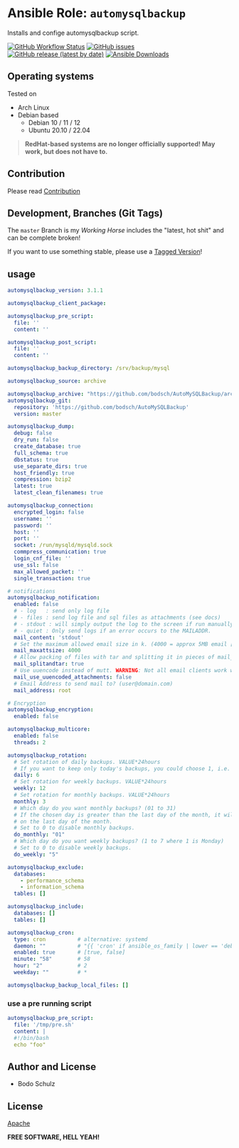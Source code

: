 
# Ansible Role:  `automysqlbackup`

Installs and confige automysqlbackup script.


[![GitHub Workflow Status](https://img.shields.io/github/actions/workflow/status/bodsch/ansible-automysqlbackup/main.yml?branch=main)][ci]
[![GitHub issues](https://img.shields.io/github/issues/bodsch/ansible-automysqlbackup)][issues]
[![GitHub release (latest by date)](https://img.shields.io/github/v/release/bodsch/ansible-automysqlbackup)][releases]
[![Ansible Downloads](https://img.shields.io/ansible/role/d/bodsch/automysqlbackup?logo=ansible)][galaxy]


[ci]: https://github.com/bodsch/ansible-automysqlbackup/actions
[issues]: https://github.com/bodsch/ansible-automysqlbackup/issues?q=is%3Aopen+is%3Aissue
[releases]: https://github.com/bodsch/ansible-automysqlbackup/releases
[galaxy]: https://galaxy.ansible.com/ui/standalone/roles/bodsch/automysqlbackup/

## Operating systems

Tested on

* Arch Linux
* Debian based
    - Debian 10 / 11 / 12
    - Ubuntu 20.10 / 22.04

> **RedHat-based systems are no longer officially supported! May work, but does not have to.**


## Contribution

Please read [Contribution](CONTRIBUTING.md)

## Development,  Branches (Git Tags)

The `master` Branch is my *Working Horse* includes the "latest, hot shit" and can be complete broken!

If you want to use something stable, please use a [Tagged Version](https://github.com/bodsch/ansible-automysqlbackup/tags)!


## usage

```yaml
automysqlbackup_version: 3.1.1

automysqlbackup_client_package:

automysqlbackup_pre_script:
  file: ''
  content: ''

automysqlbackup_post_script:
  file: ''
  content: ''

automysqlbackup_backup_directory: /srv/backup/mysql

automysqlbackup_source: archive

automysqlbackup_archive: "https://github.com/bodsch/AutoMySQLBackup/archive/refs/tags/{{ automysqlbackup_version }}.zip"
automysqlbackup_git:
  repository: 'https://github.com/bodsch/AutoMySQLBackup'
  version: master

automysqlbackup_dump:
  debug: false
  dry_run: false
  create_database: true
  full_schema: true
  dbstatus: true
  use_separate_dirs: true
  host_friendly: true
  compression: bzip2
  latest: true
  latest_clean_filenames: true

automysqlbackup_connection:
  encrypted_login: false
  username: ''
  password: ''
  host: ''
  port: ''
  socket: /run/mysqld/mysqld.sock
  commpress_communication: true
  login_cnf_file: ''
  use_ssl: false
  max_allowed_packet: ''
  single_transaction: true

# notifications
automysqlbackup_notification:
  enabled: false
  # - log   : send only log file
  # - files : send log file and sql files as attachments (see docs)
  # - stdout : will simply output the log to the screen if run manually.
  # - quiet : Only send logs if an error occurs to the MAILADDR.
  mail_content: 'stdout'
  # Set the maximum allowed email size in k. (4000 = approx 5MB email [see docs])
  mail_maxattsize: 4000
  # Allow packing of files with tar and splitting it in pieces of mail_maxattsize.
  mail_splitandtar: true
  # Use uuencode instead of mutt. WARNING: Not all email clients work well with uuencoded attachments.
  mail_use_uuencoded_attachments: false
  # Email Address to send mail to? (user@domain.com)
  mail_address: root

# Encryption
automysqlbackup_encryption:
  enabled: false

automysqlbackup_multicore:
  enabled: false
  threads: 2

automysqlbackup_rotation:
  # Set rotation of daily backups. VALUE*24hours
  # If you want to keep only today's backups, you could choose 1, i.e. everything older than 24hours will be removed.
  daily: 6
  # Set rotation for weekly backups. VALUE*24hours
  weekly: 12
  # Set rotation for monthly backups. VALUE*24hours
  monthly: 3
  # Which day do you want monthly backups? (01 to 31)
  # If the chosen day is greater than the last day of the month, it will be done
  # on the last day of the month.
  # Set to 0 to disable monthly backups.
  do_monthly: "01"
  # Which day do you want weekly backups? (1 to 7 where 1 is Monday)
  # Set to 0 to disable weekly backups.
  do_weekly: "5"

automysqlbackup_exclude:
  databases:
    - performance_schema
    - information_schema
  tables: []

automysqlbackup_include:
  databases: []
  tables: []

automysqlbackup_cron:
  type: cron          # alternative: systemd
  daemon: ""          # "{{ 'cron' if ansible_os_family | lower == 'debian' else 'cronie' }}"
  enabled: true       # [true, false]
  minute: "58"        # 58
  hour: "2"           # 2
  weekday: ""         # *

automysqlbackup_backup_local_files: []
```

### use a pre running script

```yaml
automysqlbackup_pre_script:
  file: '/tmp/pre.sh'
  content: |
  #!/bin/bash
  echo "foo"
```


## Author and License

- Bodo Schulz

## License

[Apache](LICENSE)

**FREE SOFTWARE, HELL YEAH!**
